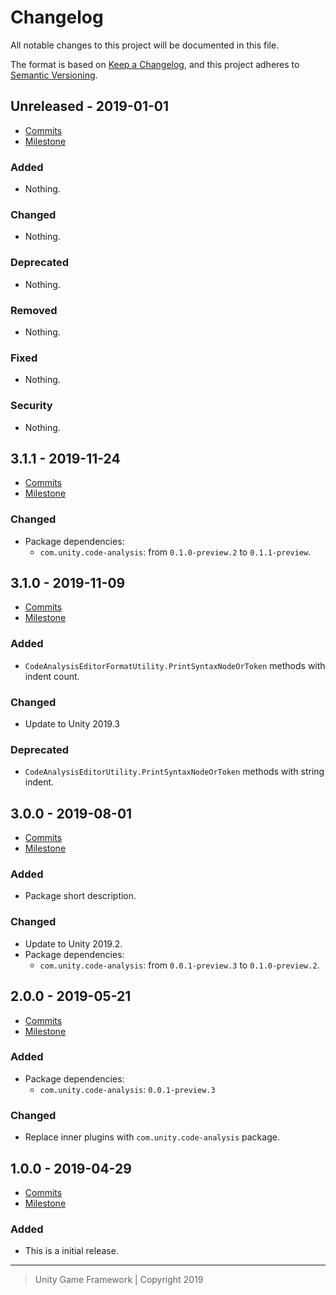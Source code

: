 # Changelog
All notable changes to this project will be documented in this file.

The format is based on [Keep a Changelog](https://keepachangelog.com/en/1.0.0/),
and this project adheres to [Semantic Versioning](https://semver.org/spec/v2.0.0.html).

## Unreleased - 2019-01-01
- [Commits](https://github.com/unity-game-framework/ugf-code-analysis/compare/0.0.0...0.0.0)
- [Milestone](https://github.com/unity-game-framework/ugf-code-analysis/milestone/0?closed=1)

### Added
- Nothing.

### Changed
- Nothing.

### Deprecated
- Nothing.

### Removed
- Nothing.

### Fixed
- Nothing.

### Security
- Nothing.

## 3.1.1 - 2019-11-24
- [Commits](https://github.com/unity-game-framework/ugf-code-analysis/compare/3.1.0...3.1.1)
- [Milestone](https://github.com/unity-game-framework/ugf-code-analysis/milestone/5?closed=1)

### Changed
- Package dependencies:
    - `com.unity.code-analysis`: from `0.1.0-preview.2` to `0.1.1-preview`.

## 3.1.0 - 2019-11-09
- [Commits](https://github.com/unity-game-framework/ugf-code-analysis/compare/3.0.0...3.1.0)
- [Milestone](https://github.com/unity-game-framework/ugf-code-analysis/milestone/4?closed=1)

### Added
- `CodeAnalysisEditorFormatUtility.PrintSyntaxNodeOrToken` methods with indent count.

### Changed
- Update to Unity 2019.3

### Deprecated
- `CodeAnalysisEditorUtility.PrintSyntaxNodeOrToken` methods with string indent.

## 3.0.0 - 2019-08-01
- [Commits](https://github.com/unity-game-framework/ugf-code-analysis/compare/2.0.0...3.0.0)
- [Milestone](https://github.com/unity-game-framework/ugf-code-analysis/milestone/3?closed=1)

### Added
- Package short description.

### Changed
- Update to Unity 2019.2.
- Package dependencies:
    - `com.unity.code-analysis`: from `0.0.1-preview.3` to `0.1.0-preview.2`.

## 2.0.0 - 2019-05-21
- [Commits](https://github.com/unity-game-framework/ugf-code-analysis/compare/1.0.0...2.0.0)
- [Milestone](https://github.com/unity-game-framework/ugf-code-analysis/milestone/2?closed=1)

### Added
- Package dependencies:
    - `com.unity.code-analysis`: `0.0.1-preview.3`

### Changed
- Replace inner plugins with `com.unity.code-analysis` package.

## 1.0.0 - 2019-04-29
- [Commits](https://github.com/unity-game-framework/ugf-code-analysis/compare/a772469...1.0.0)
- [Milestone](https://github.com/unity-game-framework/ugf-code-analysis/milestone/1?closed=1)

### Added
- This is a initial release.

---
> Unity Game Framework | Copyright 2019
